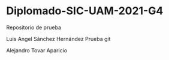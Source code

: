 # Diplomado-SIC-UAM-2021-G4
Repositorio de prueba


Luis Angel Sánchez Hernández
Prueba git

Alejandro Tovar Aparicio

